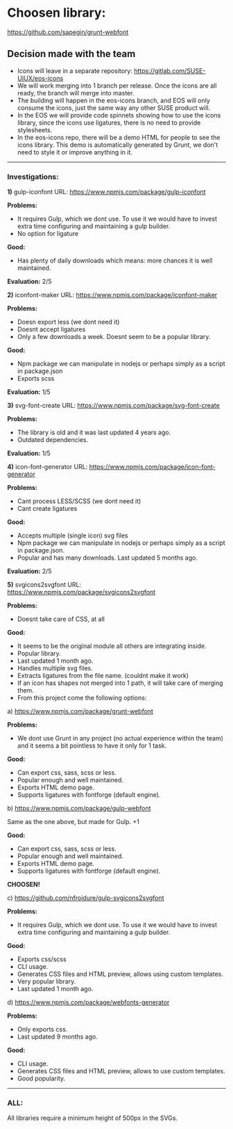 # Choosen library:

https://github.com/sapegin/grunt-webfont

## Decision made with the team

- Icons will leave in a separate repository: https://gitlab.com/SUSE-UIUX/eos-icons
- We will work merging into 1 branch per release. Once the icons are all ready, the branch will merge into master.
- The building will happen in the eos-icons branch, and EOS will only consume the icons, just the same way any other SUSE product will.
- In the EOS we will provide code spinnets showing how to use the icons library, since the icons use ligatures, there is no need to provide stylesheets.
- In the eos-icons repo, there will be a demo HTML for people to see the icons library. This demo is automatically generated by Grunt, we don't need to style it or improve anything in it.

---------

### Investigations:

**1)** gulp-iconfont 
URL: https://www.npmjs.com/package/gulp-iconfont

**Problems:** 
- It requires Gulp, which we dont use. To use it we would have to invest extra time configuring and maintaining a gulp builder. 
- No option for ligature

**Good:** 
- Has plenty of daily downloads which means: more chances it is well maintained.

**Evaluation:** 2/5


**2)** iconfont-maker
URL: https://www.npmjs.com/package/iconfont-maker

**Problems:** 

- Doesn export less (we dont need it)
- Doesnt accept ligatures
- Only a few downloads a week. Doesnt seem to be a popular library.

**Good:** 

- Npm package we can manipulate in nodejs or perhaps simply as a script in package.json
- Exports scss

**Evaluation:** 1/5

**3)** svg-font-create
URL: https://www.npmjs.com/package/svg-font-create

**Problems:**

- The library is old and it was last updated 4 years ago. 
- Outdated dependencies.

**Evaluation:** 1/5

**4)** icon-font-generator
URL: https://www.npmjs.com/package/icon-font-generator

**Problems:**

- Cant process LESS/SCSS  (we dont need it)
- Cant create ligatures

**Good:**

- Accepts multiple (single icon) svg files
- Npm package we can manipulate in nodejs or perhaps simply as a script in package.json.
- Popular and has many downloads. Last updated 5 months ago.

**Evaluation:** 2/5

**5)** svgicons2svgfont
URL: https://www.npmjs.com/package/svgicons2svgfont

**Problems:**

- Doesnt take care of CSS, at all

**Good:**

- It seems to be the original module all others are integrating inside.
- Popular library.
- Last updated 1 month ago.
- Handles multiple svg files.
- Extracts ligatures from the file name. (couldnt make it work)
- If an icon has shapes not merged into 1 path, it will take care of merging them.
- From this project come the following options:

a) https://www.npmjs.com/package/grunt-webfont

**Problems:**

- We dont use Grunt in any project (no actual experience within the team) and it seems a bit pointless to have it only for 1 task.

**Good:**

- Can export css, sass, scss or less.
- Popular enough and well maintained.
- Exports HTML demo page.
- Supports ligatures with fontforge (default engine).

b) https://www.npmjs.com/package/gulp-webfont

Same as the one above, but made for Gulp. +1

**Good:**

- Can export css, sass, scss or less.
- Popular enough and well maintained.
- Exports HTML demo page.
- Supports ligatures with fontforge (default engine).

**CHOOSEN!**

c) https://github.com/nfroidure/gulp-svgicons2svgfont

**Problems:**

- It requires Gulp, which we dont use. To use it we would have to invest extra time configuring and maintaining a gulp builder. 

**Good:**

- Exports css/scss
- CLI usage.
- Generates CSS files and HTML preview, allows using custom templates.
- Very popular library.
- Last updated 1 month ago.

d) https://www.npmjs.com/package/webfonts-generator


**Problems:**

- Only exports css.
- Last updated 9 months ago.

**Good:**

- CLI usage.
- Generates CSS files and HTML preview, allows to use custom templates.
- Good popularity.


------

### ALL: 
All libraries require a minimum height of 500px in the SVGs.

